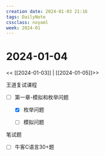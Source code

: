 ```yaml
---
creation date: 2024-01-03 21:16
tags: DailyNote
cssclass: noyaml
week: 2024-01
---
```


# 2024-01-04

<< [[2024-01-03]] | [[2024-01-05]]>>

王道复试课程
- [ ] 第一章-模拟和枚举问题
	- [x] 枚举问题
	- [ ] 模拟问题


笔试题
- [ ] 牛客C语言30+题